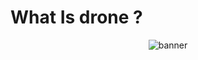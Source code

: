 
# What Is drone ?


<div style="text-align:center"><p align="center"><img src ="https://images.unsplash.com/photo-1555009306-9e3c5b6a66e3?ixlib=rb-1.2.1&ixid=MnwxMjA3fDB8MHxwaG90by1wYWdlfHx8fGVufDB8fHx8&auto=format&fit=crop&w=464&q=80" alt="banner" /></p></div>
